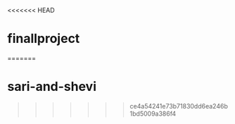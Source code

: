 <<<<<<< HEAD
# finallproject
=======
# sari-and-shevi
>>>>>>> ce4a54241e73b71830dd6ea246b1bd5009a386f4

